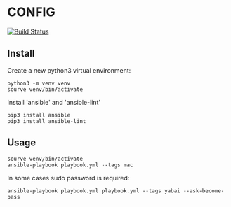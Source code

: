# CONFIG

[![Build Status](https://app.travis-ci.com/miguelmoraperea/config.svg?branch=master)](https://app.travis-ci.com/miguelmoraperea/config)

## Install

Create a new python3 virtual environment:
```
python3 -m venv venv
sourve venv/bin/activate
```

Install 'ansible' and 'ansible-lint'
```
pip3 install ansible
pip3 install ansible-lint
```

## Usage

```
sourve venv/bin/activate
ansible-playbook playbook.yml --tags mac
```

In some cases sudo password is required:

```
ansible-playbook playbook.yml playbook.yml --tags yabai --ask-become-pass
```
